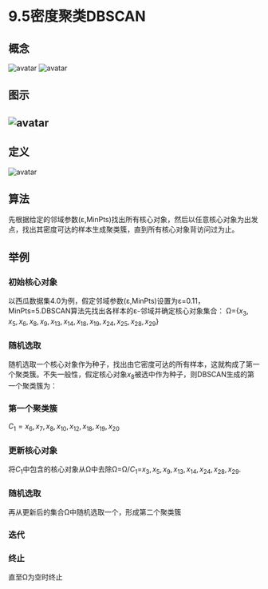 # 9.5密度聚类DBSCAN

## 概念
![avatar](\邻域.png)
![avatar](\概念.png)
## 图示

## ![avatar](\图示.png)

## 定义
![avatar](\簇的定义.png)
## 算法
先根据给定的邻域参数(ε,MinPts)找出所有核心对象，然后以任意核心对象为出发点，找出其密度可达的样本生成聚类簇，直到所有核心对象背访问过为止。
## 举例
### 初始核心对象
以西瓜数据集4.0为例，假定邻域参数(ε,MinPts)设置为ε=0.11，MinPts=5.DBSCAN算法先找出各样本的ε-邻域并确定核心对象集合：
Ω={$x_3,x_5,x_6,x_8,x_9,x_{13},x_{14},x_{18},x_{19},x_{24},x_{25},x_{28},x_{29}$}
### 随机选取
随机选取一个核心对象作为种子，找出由它密度可达的所有样本，这就构成了第一个聚类簇。不失一般性，假定核心对象$x_8$被选中作为种子，则DBSCAN生成的第一个聚类簇为：
### 第一个聚类簇
$C_1={x_6,x_7,x_8,x_{10},x_{12},x_{18},x_{19},x_{20}}$
### 更新核心对象
将$C_1$中包含的核心对象从Ω中去除Ω=Ω/$C_1$=${x_3,x_5,x_9,x_{13},x_{14},x_{24},x_{28},x_{29}}$.
### 随机选取
再从更新后的集合Ω中随机选取一个，形成第二个聚类簇
### 迭代
### 终止
直至Ω为空时终止
